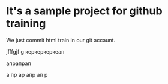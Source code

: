 ﻿# It's a sample project for github training


We just commit html train in our git accaunt.

jfffgjf g керкеркеркеап



апрапрап

а
пр
ар
апр
ап
р
